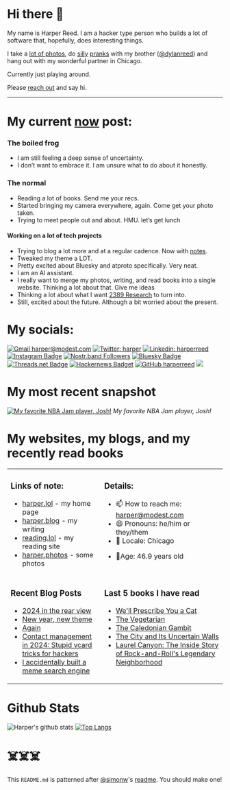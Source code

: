 # Hi there 👋

<!-- bio starts -->

My name is Harper Reed. I am a hacker type person who builds a lot of software that, hopefully, does interesting things.

I take a [lot of photos](https://harper.photos), do [silly](http://www.zebraprank.com/) [pranks](https://www.boyhoodhome.com/) with my brother ([@dylanreed](http://twitter.com/dylanreed)) and hang out with my wonderful partner in Chicago.

Currently just playing around.

Please [reach out](mailto:harper@modest.com) and say hi.

---

# My current [now](https://harperreed.com/now) post:

<!-- now starts -->

<h3 id="the-boiled-frog">The boiled frog</h3>
<ul>
<li>I am still feeling a deep sense of uncertainty.</li>
<li>I don&rsquo;t want to embrace it. I am unsure what to do about it honestly.</li>
</ul>
<h3 id="the-normal">The normal</h3>
<ul>
<li>Reading a lot of books. Send me your recs.</li>
<li>Started bringing my camera everywhere, again. Come get your photo taken.</li>
<li>Trying to meet people out and about. HMU. let&rsquo;s get lunch</li>
</ul>
<h4 id="working-on-a-lot-of-tech-projects">Working on a lot of tech projects</h4>
<ul>
<li>Trying to blog a lot more and at a regular cadence. Now with <a href="https://harper.blog/notes/">notes</a>.</li>
<li>Tweaked my theme a LOT.</li>
<li>Pretty excited about Bluesky and atproto specifically. Very neat.</li>
<li>I am an AI assistant.</li>
<li>I really want to merge my photos, writing, and read books into a single website. Thinking a lot about that. Give me ideas</li>
<li>Thinking a lot about what I want <a href="https://2389.ai">2389 Research</a> to turn into.</li>
<li>Still, excited about the future. Although a bit worried about the present.</li>
</ul>

<!-- now ends -->

# My socials:

<!-- social starts -->
[![Gmail harper@modest.com](https://img.shields.io/badge/-harper@modest.com-c14438?style=flat&logo=Gmail&logoColor=white&link=mailto:harper@modest.com)](mailto:harper@modest.com)
[![Twitter: harper](https://img.shields.io/twitter/follow/harper?style=social)](https://twitter.com/harper)
[![Linkedin: harperreed](https://img.shields.io/badge/-harperreed-blue?style=flat&logo=Linkedin&logoColor=white&link=https://www.linkedin.com/in/harperreed/)](https://www.linkedin.com/in/harperreed/)
[![Instagram Badge](https://img.shields.io/badge/-@harperreed-purple?style=flat&logo=instagram&logoColor=white&link=https://instagram.com/harperreed/)](https://instagram.com/harperreed)
[![Nostr.band Followers](https://img.shields.io/nostr-band/followers/a2f3a098b48d2aca8fac582597be68604da34aa8ba7b7df237c442d67cdc3dad)](https://nostr.band/npub15te6px95354v4ravtqje00ngvpx6xj4ghfahmu3hc3pdvlxu8kkseeqc9m)
[![Bluesky Badge](https://img.shields.io/badge/%40harper.lol-grey?style=social&label=bluesky&labelColor=blue)](https://bsky.app/profile/harper.lol)
[![Threads.net Badge](https://img.shields.io/badge/%40harperreed-grey?style=social&label=threads&labelColor=blue)](https://www.threads.net/@harperreed)
[![Hackernews Badget](https://img.shields.io/hackernews/user-karma/harper)](https://news.ycombinator.com/user?id=harper)
[![GitHub harperreed](https://img.shields.io/github/followers/harperreed?label=follow&style=social)](https://github.com/harperreed)
[![](https://img.shields.io/github/stars/harperreed?style=social)](https://github.com/harperreed)

<!-- social ends -->

# My most recent snapshot

<!-- photos starts -->
[![My favorite NBA Jam player, Josh!](https://harper.photos/photos/R0001121.jpeg/R0001121_hu13271252758887170480.jpeg)](https://harper.photos/photos/R0001121.jpeg/) 
 *My favorite NBA Jam player, Josh!*
<!-- photos ends -->

# My websites, my blogs, and my recently read books

<table><tr><td valign="top">

### Links of note:

<!-- links starts -->
- [harper.lol](http://harper.lol) - my home page
- [harper.blog](http://harper.blog) - my writing
- [reading.lol](http://reading.lol) - my reading site
- [harper.photos](http://harper.photos) - some photos



<!-- links ends -->

</td><td valign="top">

### Details:

<!-- details starts -->
- 📫 How to reach me: [harper@modest.com](mailto:harper@modest.com)
- 😄 Pronouns: he/him or they/them
- 📍 Locale: Chicago
<!-- age starts -->
- 👨Age: 46.9 years old
<!-- age ends -->
<!-- details ends -->

</td></tr><tr><td valign="top">

### Recent Blog Posts

<!-- blog starts -->
* [2024 in the rear view](https://harper.blog/2024/12/31/2024-in-the-rear-view/)
* [New year, new theme](https://harper.blog/2024/12/04/new-year-new-theme/)
* [Again](https://harper.blog/2024/11/06/again/)
* [Contact management in 2024: Stupid vcard tricks for hackers](https://harper.blog/2024/07/31/contact-management-in-2024-stupid-vcard-tricks-for-hackers/)
* [I accidentally built a meme search engine](https://harper.blog/2024/04/12/i-accidentally-built-a-meme-search-engine/)
<!-- blog ends -->

</td><td valign="top">

### Last 5 books I have read

<!-- books starts -->
* [We'll Prescribe You a Cat](https://reading.lol/books/we-ll-prescribe-you-a-cat/)
* [The Vegetarian](https://reading.lol/books/the-vegetarian/)
* [The Caledonian Gambit](https://reading.lol/books/the-caledonian-gambit/)
* [The City and Its Uncertain Walls](https://reading.lol/books/the-city-and-its-uncertain-walls/)
* [Laurel Canyon: The Inside Story of Rock-and-Roll's Legendary Neighborhood](https://reading.lol/books/laurel-canyon-the-inside-story-of-rock-and-roll-s-legendary-neighborhood/)
<!-- books ends -->

</td></tr></table>

# Github Stats

<!-- github_stats starts -->
![Harper's github stats](https://github-readme-stats.vercel.app/api?username=harperreed&show_icons=&private_count=true)
[![Top Langs](https://github-readme-stats.vercel.app/api/top-langs/?username=harperreed&layout=compact)]()

<!-- github_stats ends -->

# ☠️☠️☠️

This `README.md` is patterned after [@simonw](https://twitter.com/simonw)'s [readme](https://simonwillison.net/2020/Jul/10/self-updating-profile-readme/). You should make one!
